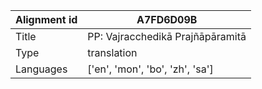 |Alignment id | A7FD6D09B
| --- | --- 
|Title | PP: Vajracchedikā Prajñāpāramitā 
|Type | translation
|Languages | ['en', 'mon', 'bo', 'zh', 'sa']